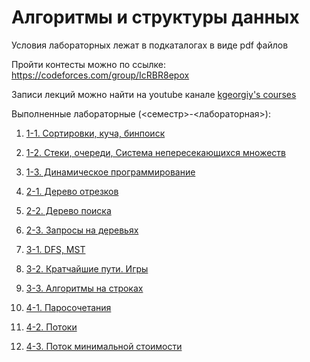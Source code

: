 # Алгоритмы и структуры данных

Условия лабораторных лежат в подкаталогах в виде pdf файлов

Пройти контесты можно по ссылке: https://codeforces.com/group/IcRBR8epox

Записи лекций можно найти на youtube канале [kgeorgiy's courses](https://www.youtube.com/c/kgeorgiycourses/videos)

Выполненные лабораторные (<семестр>-<лабораторная>):

1. [1-1. Сортировки, куча, бинпоиск](lab-1-1)
2. [1-2. Стеки, очереди, Система непересекающихся множеств](lab-1-2)
3. [1-3. Динамическое программирование](lab-1-3)


4. [2-1. Дерево отрезков](lab-2-1)
5. [2-2. Дерево поиска](lab-2-2)
6. [2-3. Запросы на деревьях](lab-2-3)


7. [3-1. DFS, MST](lab-3-1)
8. [3-2. Кратчайшие пути. Игры](lab-3-2)
9. [3-3. Алгоритмы на строках](lab-3-3)


10. [4-1. Паросочетания](lab-4-1)
11. [4-2. Потоки](lab-4-2)
12. [4-3. Поток минимальной стоимости](lab-4-3)